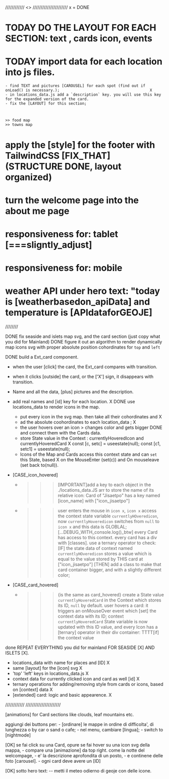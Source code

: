 //////////// <<schedule>> //////////////////////                                                                                   x = DONE

# TODAY DO THE LAYOUT FOR EACH SECTION: text , cards icon, events

# TODAY import data for each location into js files.
    - find TEXT and pictures [CAROUSEL] for each spot (find out if onLoad() is necessary.);                                        X
    - in locations_data.js add a `description` key. you will use this key for the expanded version of the card.
    - fix the [LAYOUT] for this section;

# <repeat EVERYTHING for these sections:> 
    >> food map
    >> towns map

# apply the [style] for the footer with TailwindCSS [FIX_THAT] (STRUCTURE DONE, layout organized) 

# turn the welcome page into the about me page

# responsiveness for: tablet   [===sligntly_adjust]
# responsiveness for: mobile

# weather API under hero text: "today is [weatherbasedon_apiData] and temperature is [APIdataforGEOJE]

////////

DONE fix seaside and islets map svg, and the card section (just copy what you did for Mainland)
DONE figure it out an algorithm to render dynamically map icons svg with proper absolute position cohordinates for `top` and `left`

DONE build a Ext_card component.
  - when the user [click] the card, the Ext_card compares with transition. 
  - when it clicks [outside] the card, or the ['X'] sign, it disappears with transition.
  - Name and all the data, [plus] pictures and the description.

  - add real names and [id] key for each location.                                                                                    X
DONE use locations_data to render icons in the map. 
    - put every icon in the svg map. then take all their cohordinates and                    X
    - ad the absolute coohordinates to each location_data ;                                  X
    - the user hovers over an icon > changes color and gets bigger 
DONE and connect them with the Cards data. 
    - store State value in the Context : currentlyHoveredIcon   and    currentlyHoveredCard  X
      const [c, setc] = useestate(null);
      const [c1, setc1] = useestate(null);
    - Icons of the Map and Cards access this context state and can `set` this State, based   X
      on the MouseEnter (set(c)) and On mouseleave (set back to(null)).

- [CASE_icon_hovered]
    - >>> [IMPORTANT]add a key to each object in the ./locations_data.JS arr to store the name of its relative icon:
        Card of "Jisaetpo" has a key named [icon_name] with ["icon_jisaetpo"] 
    - >>> user enters the mouse in `icon x`, 
      >>> `icon x` access the context state variable `currentlyHOveredicon`,
          now `currentlyHoveredicon` switches from `null` to `icon x` and this data is GLOBLAL;
          [...DEBUG_WITH_console.log()_btw]
      >>> every Card has access to this context. every card has a div with [classes].
      >>> use a ternary operator to check: [IF] the state data of context named `currentlyHOveredicon`
          stores a value which is equal to the value stored by THIS card at ["icon_jisaetpo"]
          [THEN] add a class to make that card container bigger, and with a slightly different color;

- [CASE_card_hovered]
    - >>> {is the same as card_hovered}
      >>> create a State value `currentlyHoveredCard` in the Context which stores its ID, `null` by default.
      >>> user hovers a card: it triggers an onMouseOver event which [set] the context data with its ID;
      >>> context `currentlyHoveredCard` State variable is now updated with this ID value,
          and every Icon has a [ternary] operator in their div container: 
            TTTT[if] the context value 


done REPEAT EVERYTHING you did for mainland FOR SEASIDE [X] AND ISLETS [X].
- locations_data with name for places and [ID]                                                                                      X
- same [layout] for the [icon] svg                                                                                                  X
- 'top' 'left' keys in locations_data.js                                                                                            X
- context data for currently clicked icon and card as well [id]                                                                     X
- ternary operations for adding/removing style from cards or icons, based on [context] data                                         X
- [extended] card: logic and basic appearence.                                                                                      X



//////////// <ideas to implement> //////////////////////

[animations] for Card sections like clouds, leaf mountains etc.

aggiungi dei buttons per:
    - [ordinare] le mappe in ordine di difficolta', di lunghezza o by car o sand o cafe;
    - nel menu, cambiare [lingua];
    - switch to [nightmode]

[OK] se fai click su una Card, opure se fai hover su una icon svg della mappa,
    - compare una [animazione] da top right. come la notte del welcompage,
    - e' la descrizione aprofondita di un posto,
    - e continene delle foto [carousel].
        - ogni card deve avere un [ID]


[OK] sotto hero text:
    -- metti il meteo odierno di geoje con delle icone.
